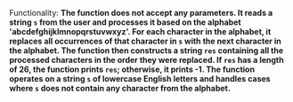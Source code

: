 Functionality: **The function does not accept any parameters. It reads a string `s` from the user and processes it based on the alphabet 'abcdefghijklmnopqrstuvwxyz'. For each character in the alphabet, it replaces all occurrences of that character in `s` with the next character in the alphabet. The function then constructs a string `res` containing all the processed characters in the order they were replaced. If `res` has a length of 26, the function prints `res`; otherwise, it prints -1. The function operates on a string `s` of lowercase English letters and handles cases where `s` does not contain any character from the alphabet.**